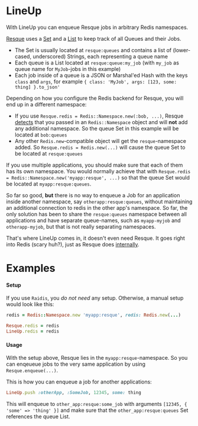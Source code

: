 # LineUp

With LineUp you can enqueue Resque jobs in arbitrary Redis namespaces.

[Resque](https://github.com/defunkt/resque) uses a [Set](http://redis.io/commands#set) and a [List](http://redis.io/commands#list) to keep track of all Queues and their Jobs.

* The Set is usually located at `resque:queues` and contains a list of (lower-cased, underscored) Strings, each representing a queue name
* Each queue is a List located at `resque:queue:my_job` (with `my_job` as queue name for `MyJob`-jobs in this example)
* Each job inside of a queue is a JSON or Marshal'ed Hash with the keys `class` and `args`, for example `{ class: 'MyJob', args: [123, some: thing] }.to_json'`

Depending on how you configure the Redis backend for Resque, you will end up in a different namespace:

* If you use `Resque.redis = Redis::Namespace.new(:bob, ...)`, Resque [detects](https://github.com/defunkt/resque/blob/master/lib/resque.rb#L55) that you passed in an `Redis::Namespace` object and will __not__ add any additional namespace. So the queue Set in this example will be located at `bob:queues`
* Any other `Redis.new`-compatible object will get the `resque`-namespace added. So `Resque.redis = Redis.new(...)` will cause the queue Set to be located at `resque:queues`

If you use multiple applications, you should make sure that each of them has its own namespace. You would normally achieve that with `Resque.redis = Redis::Namespace.new('myapp:resque', ...)` so that the queue Set would be located at `myapp:resque:queues`.

So far so good, __but__ there is no way to enqueue a Job for an application inside another namespace, say `otherapp:resque:queues`, without maintaining an additional connection to redis in the other app's namespace. So far, the only solution has been to share the `resque:queues` namespace between all applications and have separate queue-names, such as `myapp-myjob` and `otherapp-myjob`, but that is not really separating namespaces.

That's where LineUp comes in, it doesn't even need Resque. It goes right into Redis (scary huh?), just as Resque does [internally](https://github.com/defunkt/resque/blob/master/lib/resque/queue.rb).

# Examples

#### Setup

If you use `Raidis`, you _do not need_ any setup. Otherwise, a manual setup would look like this:

```ruby
redis = Redis::Namespace.new 'myapp:resque', redis: Redis.new(...)

Resque.redis = redis
LineUp.redis = redis
````

#### Usage

With the setup above, Resque lies in the `myapp:resque`-namespace. So you can enqeueue jobs to the very same application by using `Resque.enqueue(...)`.

This is how you can enqueue a job for another applications:

```ruby
LineUp.push :otherApp, :SomeJob, 12345, some: thing
```

This will enqueue to `other_app:resque:some_job` with arguments `[12345, { 'some' => 'thing' }]` and make sure that the `other_app:resque:queues` Set references the queue List.
